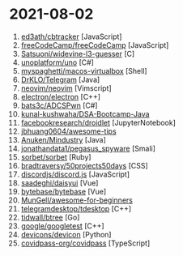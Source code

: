 # 2021-08-02

1. [ed3ath/cbtracker](https://github.com/ed3ath/cbtracker "Please do not use this tracker to scam anyone! This is free and will be forever free. This tracking will never ask for seed phrases nor private keys. Keep safe!") [JavaScript]
2. [freeCodeCamp/freeCodeCamp](https://github.com/freeCodeCamp/freeCodeCamp "freeCodeCamp.org's open-source codebase and curriculum. Learn to code for free.") [JavaScript]
3. [Satsuoni/widevine-l3-guesser](https://github.com/Satsuoni/widevine-l3-guesser "") [C]
4. [unoplatform/uno](https://github.com/unoplatform/uno "Build Mobile, Desktop and WebAssembly apps with C# and XAML. Today. Open source and professionally supported.") [C#]
5. [myspaghetti/macos-virtualbox](https://github.com/myspaghetti/macos-virtualbox "Push-button installer of macOS Catalina, Mojave, and High Sierra guests in Virtualbox for Windows, Linux, and macOS") [Shell]
6. [DrKLO/Telegram](https://github.com/DrKLO/Telegram "Telegram for Android source") [Java]
7. [neovim/neovim](https://github.com/neovim/neovim "Vim-fork focused on extensibility and usability") [Vimscript]
8. [electron/electron](https://github.com/electron/electron "Build cross-platform desktop apps with JavaScript, HTML, and CSS") [C++]
9. [bats3c/ADCSPwn](https://github.com/bats3c/ADCSPwn "A tool to escalate privileges in an active directory network by coercing authenticate from machine accounts and relaying to the certificate service.") [C#]
10. [kunal-kushwaha/DSA-Bootcamp-Java](https://github.com/kunal-kushwaha/DSA-Bootcamp-Java "This repository consists of the code samples, assignments, and the curriculum for the Community Classroom complete Data Structures & Algorithms Java bootcamp.") 
11. [facebookresearch/droidlet](https://github.com/facebookresearch/droidlet "A modular embodied agent architecture and platform for building embodied agents") [JupyterNotebook]
12. [jbhuang0604/awesome-tips](https://github.com/jbhuang0604/awesome-tips "") 
13. [Anuken/Mindustry](https://github.com/Anuken/Mindustry "A sandbox tower defense game") [Java]
14. [jonathandata1/pegasus_spyware](https://github.com/jonathandata1/pegasus_spyware "decompiled pegasus_spyware") [Smali]
15. [sorbet/sorbet](https://github.com/sorbet/sorbet "A fast, powerful type checker designed for Ruby") [Ruby]
16. [bradtraversy/50projects50days](https://github.com/bradtraversy/50projects50days "50+ mini web projects using HTML, CSS & JS") [CSS]
17. [discordjs/discord.js](https://github.com/discordjs/discord.js "A powerful JavaScript library for interacting with the Discord API") [JavaScript]
18. [saadeghi/daisyui](https://github.com/saadeghi/daisyui "⭐️ ⭐️ ⭐️ ⭐️ ⭐️  Tailwind Components") [Vue]
19. [bytebase/bytebase](https://github.com/bytebase/bytebase "Web-based, zero-config, dependency-free database schema change and version control tool for teams. Public demo: https://demo.bytebase.com") [Vue]
20. [MunGell/awesome-for-beginners](https://github.com/MunGell/awesome-for-beginners "A list of awesome beginners-friendly projects.") 
21. [telegramdesktop/tdesktop](https://github.com/telegramdesktop/tdesktop "Telegram Desktop messaging app") [C++]
22. [tidwall/btree](https://github.com/tidwall/btree "B-tree implementation for Go") [Go]
23. [google/googletest](https://github.com/google/googletest "GoogleTest - Google Testing and Mocking Framework") [C++]
24. [devicons/devicon](https://github.com/devicons/devicon "Set of icons representing programming languages, designing & development tools") [Python]
25. [covidpass-org/covidpass](https://github.com/covidpass-org/covidpass "Web app for adding EU Digital COVID Certificates to your wallet apps") [TypeScript]
